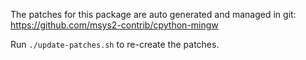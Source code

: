 The patches for this package are auto generated and managed in git:
https://github.com/msys2-contrib/cpython-mingw

Run `./update-patches.sh` to re-create the patches.
